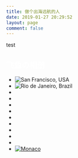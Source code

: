 ```yaml
---
title: 做个出海远航的人
date: 2019-01-27 20:29:52
layout: page
comment: false
---
```


test
<!--
<div align="center">
<img src="./imgs/IMG_2341.JPG" alt="" align="certer" title="图片" />
</div>

---
<div align="center">军事博物馆</div>
<div align="center">
<img src="./imgs/IMG_2116.JPG" alt="" align="certer" title="图片" />
</div>


<div align="center">
<img src="./imgs/IMG_2141.JPG" alt="" align="certer" title="图片" />
</div>
-->
<link type="text/css" rel="stylesheet" href="css/zzsc.css" />
<section class="cntr">
	<div class="m10">
		<h2 id="example" class="mt20 fcc4" style="color: #FFFFFF">飞鱼の相册</h2>
		<div class="cntr mt20">
			<ul class="pgwSlideshow">
			<li><img src="images/san-francisco.jpg" alt="San Francisco, USA" data-description="Golden Gate Bridge"></li>
			<li><img src="images/rio.jpg" alt="Rio de Janeiro, Brazil"></li>
			<li><img src="images/london_mini.jpg" alt="" data-large-src="images/london.jpg"></li>
			<li><img src="images/new-york.jpg" alt=""></li>
			<li><img src="images/new-delhi.jpg" alt=""></li>
			<li><img src="images/paris.jpg" alt=""></li>
			<li><img src="images/sydney.jpg" alt=""></li>
			<li><img src="images/tokyo.jpg" alt=""></li>
			<li><img src="images/honk-kong.jpg" alt=""></li>
			<li><img src="images/dakar.jpg" alt=""></li>
			<li><img src="images/toronto.jpg" alt=""></li>
			<li><a href="http://sc.chinaz.com/" target="_blank"><img src="images/monaco.jpg" alt="Monaco"></a></li>
			</ul>
		</div>
	</div>    
</section>